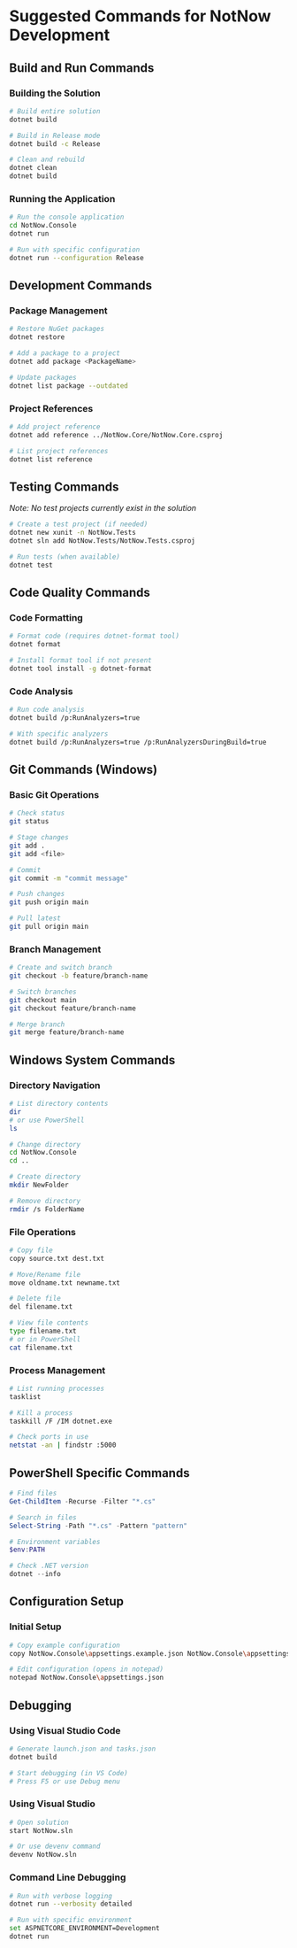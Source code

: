 # Suggested Commands for NotNow Development

## Build and Run Commands

### Building the Solution
```bash
# Build entire solution
dotnet build

# Build in Release mode
dotnet build -c Release

# Clean and rebuild
dotnet clean
dotnet build
```

### Running the Application
```bash
# Run the console application
cd NotNow.Console
dotnet run

# Run with specific configuration
dotnet run --configuration Release
```

## Development Commands

### Package Management
```bash
# Restore NuGet packages
dotnet restore

# Add a package to a project
dotnet add package <PackageName>

# Update packages
dotnet list package --outdated
```

### Project References
```bash
# Add project reference
dotnet add reference ../NotNow.Core/NotNow.Core.csproj

# List project references
dotnet list reference
```

## Testing Commands
*Note: No test projects currently exist in the solution*

```bash
# Create a test project (if needed)
dotnet new xunit -n NotNow.Tests
dotnet sln add NotNow.Tests/NotNow.Tests.csproj

# Run tests (when available)
dotnet test
```

## Code Quality Commands

### Code Formatting
```bash
# Format code (requires dotnet-format tool)
dotnet format

# Install format tool if not present
dotnet tool install -g dotnet-format
```

### Code Analysis
```bash
# Run code analysis
dotnet build /p:RunAnalyzers=true

# With specific analyzers
dotnet build /p:RunAnalyzers=true /p:RunAnalyzersDuringBuild=true
```

## Git Commands (Windows)

### Basic Git Operations
```bash
# Check status
git status

# Stage changes
git add .
git add <file>

# Commit
git commit -m "commit message"

# Push changes
git push origin main

# Pull latest
git pull origin main
```

### Branch Management
```bash
# Create and switch branch
git checkout -b feature/branch-name

# Switch branches
git checkout main
git checkout feature/branch-name

# Merge branch
git merge feature/branch-name
```

## Windows System Commands

### Directory Navigation
```bash
# List directory contents
dir
# or use PowerShell
ls

# Change directory
cd NotNow.Console
cd ..

# Create directory
mkdir NewFolder

# Remove directory
rmdir /s FolderName
```

### File Operations
```bash
# Copy file
copy source.txt dest.txt

# Move/Rename file
move oldname.txt newname.txt

# Delete file
del filename.txt

# View file contents
type filename.txt
# or in PowerShell
cat filename.txt
```

### Process Management
```bash
# List running processes
tasklist

# Kill a process
taskkill /F /IM dotnet.exe

# Check ports in use
netstat -an | findstr :5000
```

## PowerShell Specific Commands

```powershell
# Find files
Get-ChildItem -Recurse -Filter "*.cs"

# Search in files
Select-String -Path "*.cs" -Pattern "pattern"

# Environment variables
$env:PATH

# Check .NET version
dotnet --info
```

## Configuration Setup

### Initial Setup
```bash
# Copy example configuration
copy NotNow.Console\appsettings.example.json NotNow.Console\appsettings.json

# Edit configuration (opens in notepad)
notepad NotNow.Console\appsettings.json
```

## Debugging

### Using Visual Studio Code
```bash
# Generate launch.json and tasks.json
dotnet build

# Start debugging (in VS Code)
# Press F5 or use Debug menu
```

### Using Visual Studio
```bash
# Open solution
start NotNow.sln

# Or use devenv command
devenv NotNow.sln
```

### Command Line Debugging
```bash
# Run with verbose logging
dotnet run --verbosity detailed

# Run with specific environment
set ASPNETCORE_ENVIRONMENT=Development
dotnet run
```